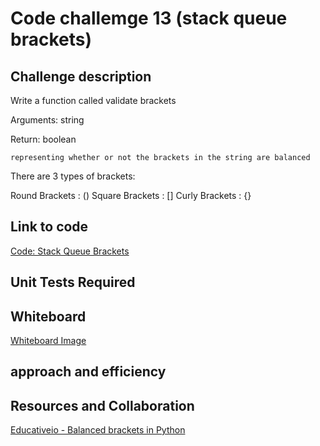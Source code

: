 # Code challemge 13 (stack queue brackets)

## Challenge description

Write a function called validate brackets

Arguments: string

Return: boolean

    representing whether or not the brackets in the string are balanced

There are 3 types of brackets:

Round Brackets : ()
Square Brackets : []
Curly Brackets : {}

## Link to code

[Code: Stack Queue Brackets](/home/wonde/codefellows/code-401/data-structures-and-algorithms/python/code_challenges/stack_queue_brackets/stack_queue_brackets.py)

## Unit Tests Required

## Whiteboard

[Whiteboard Image](/home/wonde/codefellows/code-401/data-structures-and-algorithms/python/code_challenges/images/stack-queue-brackets.jpg)

## approach and efficiency

## Resources and Collaboration

[Educativeio - Balanced brackets in Python](https://www.educative.io/edpresso/balanced-brackets-in-python)
